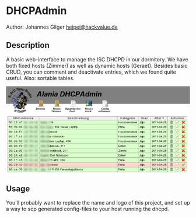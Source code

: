 DHCPAdmin
=========

Author: Johannes Gilger <heipei@hackvalue.de>

Description
-----------

A basic web-interface to manage the ISC DHCPD in our dormitory. We have both
fixed hosts (Zimmer) as well as dynamic hosts (Geraet). Besides basic CRUD, you
can comment and deactivate entries, which we found quite useful. Also: sortable
tables.

![dhcpadmin](https://github.com/heipei/dhcpadmin/raw/github/doc/dhcpadmin.png)

Usage
-----
You'll probably want to replace the name and logo of this project, and set up a
way to scp generated config-files to your host running the dhcpd.
